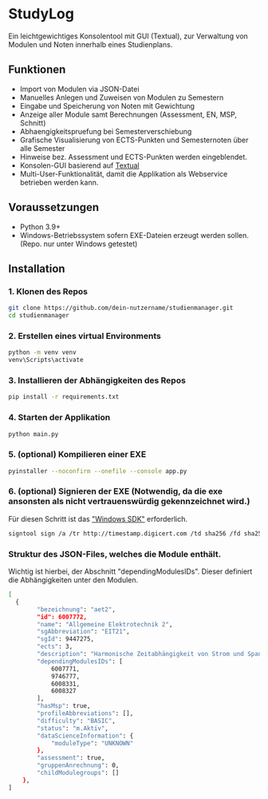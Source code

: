 # StudyLog

Ein leichtgewichtiges Konsolentool mit GUI (Textual), zur Verwaltung von Modulen und Noten innerhalb eines Studienplans.

## Funktionen

- Import von Modulen via JSON-Datei
- Manuelles Anlegen und Zuweisen von Modulen zu Semestern
- Eingabe und Speicherung von Noten mit Gewichtung
- Anzeige aller Module samt Berechnungen (Assessment, EN, MSP, Schnitt)
- Abhaengigkeitspruefung bei Semesterverschiebung
- Grafische Visualisierung von ECTS-Punkten und Semesternoten über alle Semester
- Hinweise bez. Assessment und ECTS-Punkten werden eingeblendet.
- Konsolen-GUI basierend auf [Textual](https://github.com/Textualize/textual)
- Multi-User-Funktionalität, damit die Applikation als Webservice betrieben werden kann.

## Voraussetzungen

- Python 3.9+
- Windows-Betriebssystem sofern EXE-Dateien erzeugt werden sollen. (Repo. nur unter Windows getestet)

## Installation

### 1. Klonen des Repos
```bash
git clone https://github.com/dein-nutzername/studienmanager.git
cd studienmanager
```

### 2. Erstellen eines virtual Environments
```bash
python -m venv venv
venv\Scripts\activate
```

### 3. Installieren der Abhängigkeiten des Repos
```bash
pip install -r requirements.txt
```

### 4. Starten der Applikation
```bash
python main.py
```
### 5. (optional) Kompilieren einer EXE
```bash
pyinstaller --noconfirm --onefile --console app.py
```

### 6. (optional) Signieren der EXE (Notwendig, da die exe ansonsten als nicht vertrauenswürdig gekennzeichnet wird.)
Für diesen Schritt ist das ["Windows SDK"](https://developer.microsoft.com/de-de/windows/downloads/windows-sdk/) erforderlich.
```bash
signtool sign /a /tr http://timestamp.digicert.com /td sha256 /fd sha256 dist\main.exe
```

### Struktur des JSON-Files, welches die Module enthält.
Wichtig ist hierbei, der Abschnitt "dependingModulesIDs". Dieser definiert die Abhängigkeiten unter den Modulen.

```bash
[
  {
        "bezeichnung": "aet2",
        "id": 6007772,
        "name": "Allgemeine Elektrotechnik 2",
        "sgAbbreviation": "EIT21",
        "sgId": 9447275,
        "ects": 3,
        "description": "Harmonische Zeitabhängigkeit von Strom und Spannung und deren Beschreibung ...",
        "dependingModulesIDs": [
            6007771,
            9746777,
            6008331,
            6008327
        ],
        "hasMsp": true,
        "profileAbbreviations": [],
        "difficulty": "BASIC",
        "status": "m.Aktiv",
        "dataScienceInformation": {
            "moduleType": "UNKNOWN"
        },
        "assessment": true,
        "gruppenAnrechnung": 0,
        "childModulegroups": []
    },
]
```
